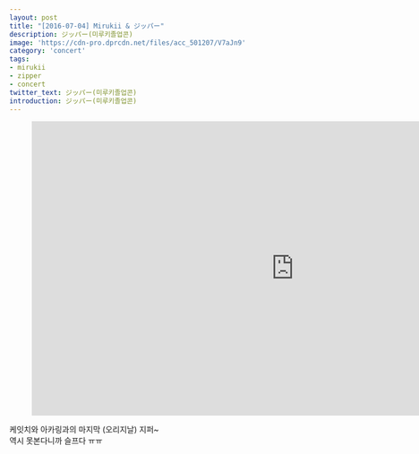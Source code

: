 ```yaml
---
layout: post
title: "[2016-07-04] Mirukii & ジッパー"
description: ジッパー(미루키졸업콘)
image: 'https://cdn-pro.dprcdn.net/files/acc_501207/V7aJn9'
category: 'concert'
tags:
- mirukii
- zipper
- concert
twitter_text: ジッパー(미루키졸업콘)
introduction: ジッパー(미루키졸업콘)
---
```

<figure class="video_container">
<iframe width="936" height="526" src="http://serviceapi.nmv.naver.com/flash/convertIframeTag.nhn?vid=C77D579A3C51856D708C0FC3B833223888E9&outKey=V122d043983eb20f5c95dded0b06bbc892e141a2b6fa20cec4f46ded0b06bbc892e14" frameborder="no" scrolling="no" webkitallowfullscreen mozallowfullscreen allowfullscreen></iframe>
</figure>

케잇치와 아카링과의 마지막 (오리지날) 지퍼~<br> 
역시 못본다니까 슬프다 ㅠㅠ
